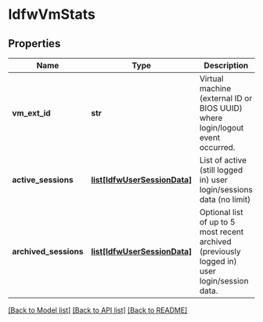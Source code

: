 # IdfwVmStats

## Properties
Name | Type | Description | Notes
------------ | ------------- | ------------- | -------------
**vm_ext_id** | **str** | Virtual machine (external ID or BIOS UUID) where login/logout event occurred. | 
**active_sessions** | [**list[IdfwUserSessionData]**](IdfwUserSessionData.md) | List of active (still logged in) user login/sessions data (no limit) | 
**archived_sessions** | [**list[IdfwUserSessionData]**](IdfwUserSessionData.md) | Optional list of up to 5 most recent archived (previously logged in) user login/session data. | [optional] 

[[Back to Model list]](../README.md#documentation-for-models) [[Back to API list]](../README.md#documentation-for-api-endpoints) [[Back to README]](../README.md)

